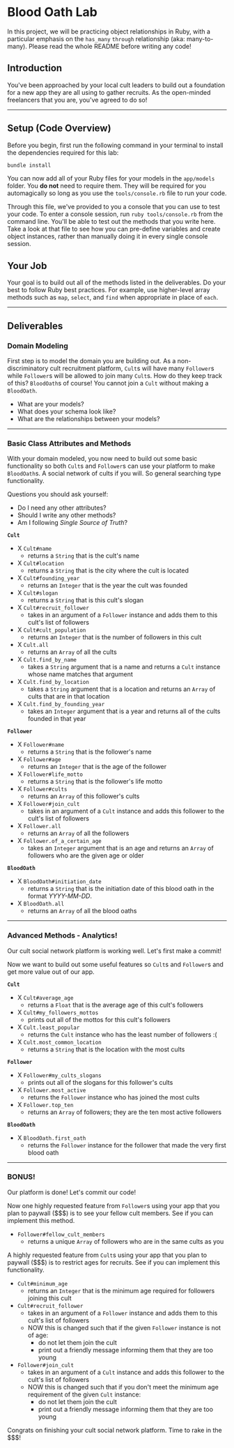 Blood Oath Lab
==============

In this project, we will be practicing object relationships in Ruby, with a particular emphasis on the `has_many` `through` relationship (aka: many-to-many). Please read the whole README before writing any code!

## Introduction

You've been approached by your local cult leaders to build out a foundation for a new app they are all using to gather recruits. As the open-minded freelancers that you are, you've agreed to do so!

---

## Setup (Code Overview)

Before you begin, first run the following command in your terminal to install the dependencies required for this lab:

```sh
bundle install
```

You can now add all of your Ruby files for your models in the `app/models` folder. You **do not** need to require them. They will be required for you automagically so long as you use the `tools/console.rb` file to run your code.

Through this file, we've provided to you a console that you can use to test your code. To enter a console session, run `ruby tools/console.rb` from the command line. You'll be able to test out the methods that you write here. Take a look at that file to see how you can pre-define variables and create object instances, rather than manually doing it in every single console session.

## Your Job

Your goal is to build out all of the methods listed in the deliverables. Do your best to follow Ruby best practices. For example, use higher-level array methods such as `map`, `select`, and `find` when appropriate in place of `each`.

---

## Deliverables

### Domain Modeling

First step is to model the domain you are building out. As a non-discriminatory cult recruitment platform, `Cult`s will have many `Follower`s while `Follower`s will be allowed to join many `Cult`s. How do they keep track of this? `BloodOath`s of course! You cannot join a `Cult` without making a `BloodOath`.

* What are your models?
* What does your schema look like?
* What are the relationships between your models?

---

### Basic Class Attributes and Methods

With your domain modeled, you now need to build out some basic functionality so both `Cult`s and `Follower`s can use your platform to make `BloodOath`s. A social network of cults if you will. So general searching type functionality.

Questions you should ask yourself:

* Do I need any other attributes?
* Should I write any other methods?
* Am I following _Single Source of Truth_?

**`Cult`**

* X `Cult#name`
  * returns a `String` that is the cult's name
* X `Cult#location`
  * returns a `String` that is the city where the cult is located
* X `Cult#founding_year`
  * returns an `Integer` that is the year the cult was founded
* X `Cult#slogan`
  * returns a `String` that is this cult's slogan
* X `Cult#recruit_follower`
  * takes in an argument of a `Follower` instance and adds them to this cult's list of followers
* X `Cult#cult_population`
  * returns an `Integer` that is the number of followers in this cult
* X `Cult.all`
  * returns an `Array` of all the cults
* X `Cult.find_by_name`
  * takes a `String` argument that is a name and returns a `Cult` instance whose name matches that argument
* X `Cult.find_by_location`
  * takes a `String` argument that is a location and returns an `Array` of cults that are in that location
* X `Cult.find_by_founding_year`
  * takes an `Integer` argument that is a year and returns all of the cults founded in that year

**`Follower`**

* X `Follower#name`
  * returns a `String` that is the follower's name
* X `Follower#age`
  * returns an `Integer` that is the age of the follower
* X `Follower#life_motto`
  * returns a `String` that is the follower's life motto
* X `Follower#cults`
  * returns an `Array` of this follower's cults
* X `Follower#join_cult`
  * takes in an argument of a `Cult` instance and adds this follower to the cult's list of followers
* X `Follower.all`
  * returns an `Array` of all the followers
* X `Follower.of_a_certain_age`
  * takes an `Integer` argument that is an age and returns an `Array` of followers who are the given age or older

**`BloodOath`**

* X `BloodOath#initiation_date`
  * returns a `String` that is the initiation date of this blood oath in the format _YYYY-MM-DD_.
* X `BloodOath.all`
  * returns an `Array` of all the blood oaths

---

### Advanced Methods - Analytics!

Our cult social network platform is working well. Let's first make a commit!

Now we want to build out some useful features so `Cult`s and `Follower`s and get more value out of our app.

**`Cult`**

* X `Cult#average_age`
  * returns a `Float` that is the average age of this cult's followers
* X `Cult#my_followers_mottos`
  * prints out all of the mottos for this cult's followers
* X `Cult.least_popular`
  * returns the `Cult` instance who has the least number of followers :(
* X `Cult.most_common_location`
  * returns a `String` that is the location with the most cults

**`Follower`**

* X `Follower#my_cults_slogans`
  * prints out all of the slogans for this follower's cults
* X `Follower.most_active`
  * returns the `Follower` instance who has joined the most cults
* X `Follower.top_ten`
  * returns an `Array` of followers; they are the ten most active followers

**`BloodOath`**

* X `BloodOath.first_oath`
  * returns the `Follower` instance for the follower that made the very first blood oath

---

### BONUS!

Our platform is done! Let's commit our code!

Now one highly requested feature from `Follower`s using your app that you plan to paywall ($$$) is to see your fellow cult members. See if you can implement this method.

* `Follower#fellow_cult_members`
  * returns a unique `Array` of followers who are in the same cults as you

A highly requested feature from `Cult`s using your app that you plan to paywall ($$$) is to restrict ages for recruits. See if you can implement this functionality.

* `Cult#minimum_age`
  * returns an `Integer` that is the minimum age required for followers joining this cult
* `Cult#recruit_follower`
  * takes in an argument of a `Follower` instance and adds them to this cult's list of followers
  * NOW this is changed such that if the given `Follower` instance is not of age:
    * do not let them join the cult
    * print out a friendly message informing them that they are too young
* `Follower#join_cult`
  * takes in an argument of a `Cult` instance and adds this follower to the cult's list of followers
  * NOW this is changed such that if you don't meet the minimum age requirement of the given `Cult` instance:
    * do not let them join the cult
    * print out a friendly message informing them that they are too young

Congrats on finishing your cult social network platform. Time to rake in the $$$!
